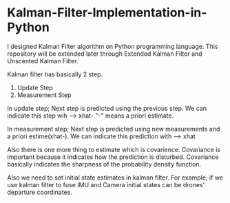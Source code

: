 # Kalman-Filter-Implementation-in-Python
I designed Kalman Filter algorithm on Python programming language. This repository will be extended later through Extended Kalman Filter and Unscented Kalman Filter.

Kalman filter has basically 2 step.
1) Update Step 
2) Measurement Step

In update step;
Next step is predicted using the previous step. We can indicate this step wih --> xhat-
"-" means a priori estimate.

In measurement step;
Next step is predicted using new measurements and a priori estime(xhat-). We can indicate this prediction with --> xhat

Also there is one more thing to estimate which is covarience. Covariance is important because it indicates how the prediction is disturbed. Covariance basically indicates the sharpness of the probability density function.

Also we need to set initial state estimates in kalman filter. For example; if we use kalman filter to fuse IMU and Camera initial states can be drones' departure coordinates. 
